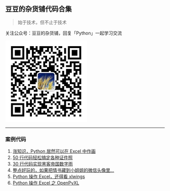 ## 豆豆的杂货铺代码合集

> 始于技术，但不止于技术

关注公众号：豆豆的杂货铺，回复「Python」一起学习交流

![](https://raw.githubusercontent.com/itdoudoutech/doudou-grocery-store/master/doudou.png)

---

### 案例代码

1. [涨知识，Python 居然可以在 Excel 中作画](https://github.com/itdoudoutech/doudou-grocery-store/tree/master/001-img-in-excel)
2. [50 行代码轻松搞定各种证件照](https://github.com/itdoudoutech/doudou-grocery-store/tree/master/002-people_img_cut)
3. [30 行代码实现黑客帝国数字雨](https://github.com/itdoudoutech/doudou-grocery-store/tree/master/003-hacker)
4. [整点好玩的，如果把情书藏到小姐姐的微信头像里...](https://github.com/itdoudoutech/doudou-grocery-store/tree/master/004-pic-text)
5. [Python 操作 Excel，还得看 xlwings](https://github.com/itdoudoutech/doudou-grocery-store/tree/master/005-xlwings)
6. [Python 操作 Excel 之 OpenPyXL](https://github.com/itdoudoutech/doudou-grocery-store/tree/master/006-OpenPyXL)
